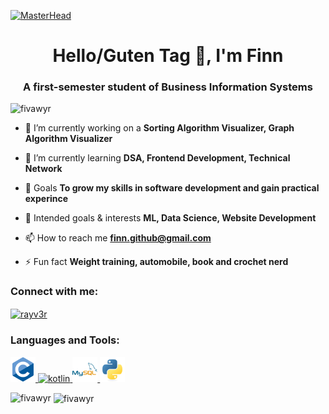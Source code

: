 
[![MasterHead](https://camo.githubusercontent.com/c4a36e4d785abf0d18994460af182ce55df8155200dfe51bb0c9ea3b00cf194c/68747470733a2f2f696e646f616e616c79746963612e636f6d2f7374617469632f696d616765732f62616e6e6572722e676966)]()
<h1 align="center">Hello/Guten Tag 👋, I'm Finn</h1>
<h3 align="center">A first-semester student of Business Information Systems</h3>


<p align="left"> <img src="https://komarev.com/ghpvc/?username=fivawyr&label=Profile%20views&color=0e75b6&style=flat" alt="fivawyr" /> </p>

- 🔭 I’m currently working on a **Sorting Algorithm Visualizer, Graph Algorithm Visualizer**

- 🌱 I’m currently learning **DSA, Frontend Development, Technical Network**

- 🤝 Goals **To grow my skills in software development and gain practical experince**

- :rocket: Intended goals & interests **ML, Data Science, Website Development**


- 📫 How to reach me **finn.github@gmail.com**

- ⚡ Fun fact **Weight training, automobile, book and crochet nerd**

<h3 align="left">Connect with me:</h3>
<p align="left">
<a href="https://discord.gg/rayv3r" target="blank"><img align="center" src="https://raw.githubusercontent.com/rahuldkjain/github-profile-readme-generator/master/src/images/icons/Social/discord.svg" alt="rayv3r" height="30" width="40" /></a>
</p>

<h3 align="left">Languages and Tools:</h3>
<p align="left"> <a href="https://www.cprogramming.com/" target="_blank" rel="noreferrer"> <img src="https://raw.githubusercontent.com/devicons/devicon/master/icons/c/c-original.svg" alt="c" width="40" height="40"/> </a> <a href="https://kotlinlang.org" target="_blank" rel="noreferrer"> <img src="https://www.vectorlogo.zone/logos/kotlinlang/kotlinlang-icon.svg" alt="kotlin" width="40" height="40"/> </a> <a href="https://www.mysql.com/" target="_blank" rel="noreferrer"> <img src="https://raw.githubusercontent.com/devicons/devicon/master/icons/mysql/mysql-original-wordmark.svg" alt="mysql" width="40" height="40"/> </a> <a href="https://www.python.org" target="_blank" rel="noreferrer"> <img src="https://raw.githubusercontent.com/devicons/devicon/master/icons/python/python-original.svg" alt="python" width="40" height="40"/> </a> </p>

<p><img align="left" src="https://github-readme-stats.vercel.app/api/top-langs?username=fivawyr&show_icons=true&locale=en&layout=compact" alt="fivawyr" /></p>

<p>&nbsp;<img align="center" src="https://github-readme-stats.vercel.app/api?username=fivawyr&show_icons=true&locale=en" alt="fivawyr" /></p>


